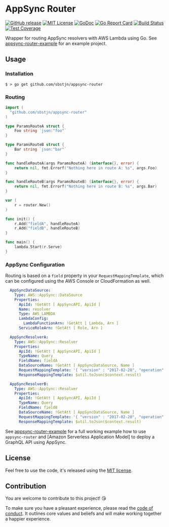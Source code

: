 # AppSync Router

[![GitHub release](https://img.shields.io/github/release/sbstjn/appsync-router.svg?maxAge=600)](https://github.com/sbstjn/appsync-router/releases)
[![MIT License](https://img.shields.io/github/license/sbstjn/appsync-router.svg?maxAge=3600)](https://github.com/sbstjn/appsync-router/blob/master/LICENSE.md)
[![GoDoc](https://godoc.org/github.com/sbstjn/appsync-router?status.svg)](https://godoc.org/github.com/sbstjn/appsync-router)
[![Go Report Card](https://goreportcard.com/badge/github.com/sbstjn/appsync-router)](https://goreportcard.com/report/github.com/sbstjn/appsync-router)
[![Build Status](https://img.shields.io/circleci/project/sbstjn/appsync-router.svg?maxAge=600)](https://circleci.com/gh/sbstjn/appsync-router)
[![Test Coverage](https://api.codeclimate.com/v1/badges/ae56f89b122d14b9749e/test_coverage)](https://codeclimate.com/github/sbstjn/appsync-router/test_coverage)

Wrapper for routing AppSync resolvers with AWS Lambda using Go. See [appsync-router-example] for an example project.

## Usage

### Installation

```
$ > go get github.com/sbstjn/appsync-router
```

### Routing

```go
import (
  "github.com/sbstjn/appsync-router"
)

type ParamsRouteA struct {
	Foo string `json:"foo"`
}

type ParamsRouteB struct {
	Bar string `json:"bar"`
}

func handleRouteA(args ParamsRouteA) (interface{}, error) {
	return nil, fmt.Errorf("Nothing here in route A: %s", args.Foo)
}

func handleRouteB(args ParamsRouteB) (interface{}, error) {
	return nil, fmt.Errorf("Nothing here in route B: %s", args.Bar)
}

var (
	r = router.New()
)

func init() {
	r.Add("fieldA", handleRouteA)
	r.Add("fieldB", handleRouteB)
}

func main() {
	lambda.Start(r.Serve)
}
```

### AppSync Configuration

Routing is based on a `field` property in your `RequestMappingTemplate`, which can be configured using the AWS Console or CloudFormation as well.

```yaml
  AppSyncDataSource:
    Type: AWS::AppSync::DataSource
    Properties:
      ApiId: !GetAtt [ AppSyncAPI, ApiId ]
      Name: resolver
      Type: AWS_LAMBDA
      LambdaConfig:
        LambdaFunctionArn: !GetAtt [ Lambda, Arn ]
      ServiceRoleArn: !GetAtt [ Role, Arn ]

  AppSyncResolverA:
    Type: AWS::AppSync::Resolver
    Properties:
      ApiId: !GetAtt [ AppSyncAPI, ApiId ]
      TypeName: Query
      FieldName: fieldA
      DataSourceName: !GetAtt [ AppSyncDataSource, Name ]
      RequestMappingTemplate: '{ "version" : "2017-02-28", "operation": "Invoke", "payload": { "field": "fieldA", "arguments": $utils.toJson($context.arguments) } }'
      ResponseMappingTemplate: $util.toJson($context.result)

  AppSyncResolverB:
    Type: AWS::AppSync::Resolver
    Properties:
      ApiId: !GetAtt [ AppSyncAPI, ApiId ]
      TypeName: Query
      FieldName: fieldB
      DataSourceName: !GetAtt [ AppSyncDataSource, Name ]
      RequestMappingTemplate: '{ "version" : "2017-02-28", "operation": "Invoke", "payload": { "field": "fieldB", "arguments": $utils.toJson($context.arguments) } }'
      ResponseMappingTemplate: $util.toJson($context.result)
```

See [appsync-router-example] for a full working example how to use `appsync-router` and [Amazon Serverless Application Model] to deploy a GraphQL API using AppSync.

## License

Feel free to use the code, it's released using the [MIT license](LICENSE.md).

## Contribution

You are welcome to contribute to this project! 😘 

To make sure you have a pleasant experience, please read the [code of conduct](CODE_OF_CONDUCT.md). It outlines core values and beliefs and will make working together a happier experience.

[appsync-router-example]: https://github.com/sbstjn/appsync-router-example